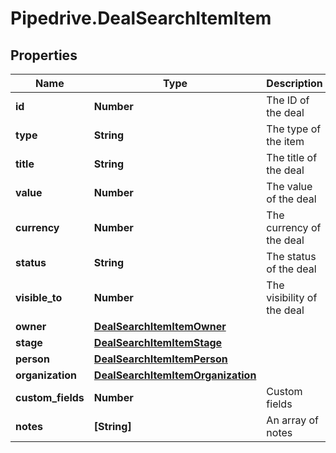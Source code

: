 # Pipedrive.DealSearchItemItem

## Properties

Name | Type | Description | Notes
------------ | ------------- | ------------- | -------------
**id** | **Number** | The ID of the deal | [optional] 
**type** | **String** | The type of the item | [optional] 
**title** | **String** | The title of the deal | [optional] 
**value** | **Number** | The value of the deal | [optional] 
**currency** | **Number** | The currency of the deal | [optional] 
**status** | **String** | The status of the deal | [optional] 
**visible_to** | **Number** | The visibility of the deal | [optional] 
**owner** | [**DealSearchItemItemOwner**](DealSearchItemItemOwner.md) |  | [optional] 
**stage** | [**DealSearchItemItemStage**](DealSearchItemItemStage.md) |  | [optional] 
**person** | [**DealSearchItemItemPerson**](DealSearchItemItemPerson.md) |  | [optional] 
**organization** | [**DealSearchItemItemOrganization**](DealSearchItemItemOrganization.md) |  | [optional] 
**custom_fields** | **Number** | Custom fields | [optional] 
**notes** | **[String]** | An array of notes | [optional] 


